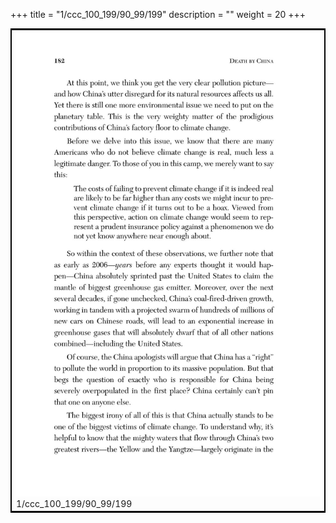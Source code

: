 +++
title = "1/ccc_100_199/90_99/199"
description = ""
weight = 20
+++

<table style="border:2px solid black;max-width:800px;max-height:800px;" 
><tr><td><img class="center-fit-jpg"
src="/jpg_/out_jpg_dbc_199.jpg"  >1/ccc_100_199/90_99/199</img></td></tr></table>